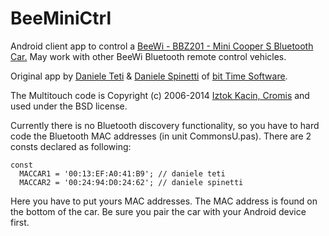 BeeMiniCtrl
===========

Android client app to control a [BeeWi - BBZ201 - Mini Cooper S Bluetooth Car.](http://www.bee-wi.com/bluetooth-controlled-car-bbz201-beewi,us,4,BBZ201-A0.cfm "BBZ201 - Mini Cooper S Bluetooth Car") May work with other BeeWi Bluetooth remote control vehicles. 

Original app by [Daniele Teti](http://www.danieleteti.it/ "while true do;") & [Daniele Spinetti](http://www.danielespinetti.it/ "Where is the WOW") of [bit Time Software](http://www.bittime.it/ "bit Time Software's home page").

The Multitouch code is Copyright (c) 2006-2014 [Iztok Kacin, Cromis](http://www.cromis.net/blog/ "From Zero To One") and used under the BSD license.

Currently there is no Bluetooth discovery functionality, so you have to hard code the Bluetooth MAC addresses (in unit CommonsU.pas). There are 2 consts declared as following:

    const 
      MACCAR1 = '00:13:EF:A0:41:B9'; // daniele teti
      MACCAR2 = '00:24:94:D0:24:62'; // daniele spinetti

Here you have to put yours MAC addresses. The MAC address is found on the bottom of the car. Be sure you pair the car with your Android device first.

